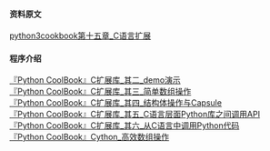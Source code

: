 
#### 资料原文
[python3cookbook第十五章_C语言扩展](http://python3-cookbook.readthedocs.io/zh_CN/latest/chapters/p15_c_extensions.html#)
#### 程序介绍
[『Python CoolBook』C扩展库_其二_demo演示](https://www.cnblogs.com/hellcat/p/9083441.html)<br>
[『Python CoolBook』C扩展库_其三_简单数组操作](https://www.cnblogs.com/hellcat/p/9088524.html)<br>
[『Python CoolBook』C扩展库_其四_结构体操作与Capsule](https://www.cnblogs.com/hellcat/p/9088824.html)<br>
[『Python CoolBook』C扩展库_其五_C语言层面Python库之间调用API](https://www.cnblogs.com/hellcat/p/9089723.html)<br>
[『Python CoolBook』C扩展库_其六_从C语言中调用Python代码](https://www.cnblogs.com/hellcat/p/9093602.html)<br>
[『Python CoolBook』Cython_高效数组操作](https://www.cnblogs.com/hellcat/p/9130241.html)<br>
